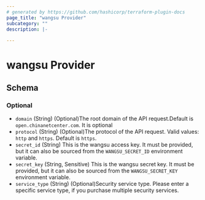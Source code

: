 ```yaml
---
# generated by https://github.com/hashicorp/terraform-plugin-docs
page_title: "wangsu Provider"
subcategory: ""
description: |-
  
---
```


# wangsu Provider





<!-- schema generated by tfplugindocs -->
## Schema

### Optional

- `domain` (String) (Optional)The root domain of the API request.Default is `open.chinanetcenter.com`. It is optional
- `protocol` (String) (Optional)The protocol of the API request. Valid values: `http` and `https`. Default is `https`.
- `secret_id` (String) This is the wangsu access key. It must be provided, but it can also be sourced from the `WANGSU_SECRET_ID` environment variable.
- `secret_key` (String, Sensitive) This is the wangsu secret key. It must be provided, but it can also be sourced from the `WANGSU_SECRET_KEY` environment variable.
- `service_type` (String) (Optional)Security service type. Please enter a specific service type, if you purchase multiple security services.
